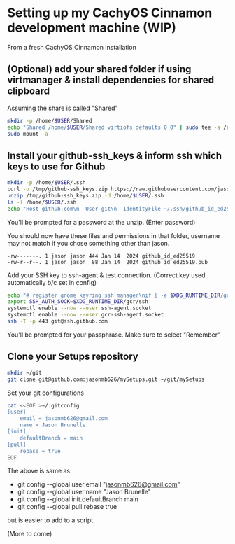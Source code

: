 # Setting up my CachyOS Cinnamon development machine (WIP)

From a fresh CachyOS Cinnamon installation

## \(Optional\) add your shared folder if using virtmanager & install dependencies for shared clipboard

Assuming the share is called "Shared"

```sh
mkdir -p /home/$USER/Shared
echo "Shared /home/$USER/Shared virtiofs defaults 0 0" | sudo tee -a /etc/fstab
sudo mount -a
```

## Install your github-ssh_keys & inform ssh which keys to use for Github

```sh
mkdir -p /home/$USER/.ssh
curl -o /tmp/github-ssh_keys.zip https://raw.githubusercontent.com/jasonmb626/mySetups/main/resources/github-ssh_keys.zip
unzip /tmp/github-ssh_keys.zip -d /home/$USER/.ssh
ls -l /home/$USER/.ssh
echo "Host github.com\n  User git\n  IdentityFile ~/.ssh/github_id_ed25519" >> ~/.ssh/config
```

You'll be prompted for a password at the unzip. (Enter password)

You should now have these files and permissions in that folder, username may not match if you chose something other than jason.

```
-rw-------. 1 jason jason 444 Jan 14  2024 github_id_ed25519
-rw-r--r--. 1 jason jason  88 Jan 14  2024 github_id_ed25519.pub
```

Add your SSH key to ssh-agent & test connection. (Correct key used automatically b/c set in config)

```sh
echo "# register gnome keyring ssh manager\nif [ -e $XDG_RUNTIME_DIR/gcr/ssh ]; then\n    export SSH_AUTH_SOCK=$XDG_RUNTIME_DIR/gcr/ssh\nfi" >~/.xprofile
export SSH_AUTH_SOCK=$XDG_RUNTIME_DIR/gcr/ssh
systemctl enable --now --user ssh-agent.socket
systemctl enable --now --user gcr-ssh-agent.socket
ssh -T -p 443 git@ssh.github.com
```

You'll be prompted for your passphrase. Make sure to select "Remember"

## Clone your Setups repository

```sh
mkdir ~/git
git clone git@github.com:jasonmb626/mySetups.git ~/git/mySetups
```

Set your git configurations

```sh
cat <<EOF >~/.gitconfig
[user]
	email = jasonmb626@gmail.com
	name = Jason Brunelle
[init]
	defaultBranch = main
[pull]
	rebase = true
EOF
```

The above is same as:

- git config --global user.email "jasonmb626@gmail.com"
- git config --global user.name "Jason Brunelle"
- git config --global init.defaultBranch main
- git config --global pull.rebase true

but is easier to add to a script.

(More to come)
